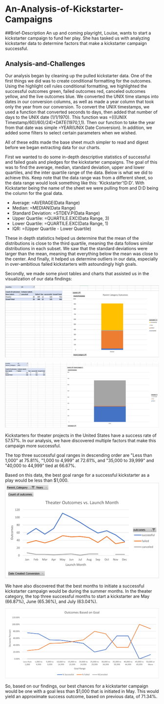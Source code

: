 # An-Analysis-of-Kickstarter-Campaigns

##Brief-Description
An up and coming playright, Louise, wants to start a kickstarter campaign to fund her play. She has tasked us with analyzing kickstarter data to determine factors that make a kickstarter campaign successful. 

## Analysis-and-Challenges

Our analysis began by cleaning up the pulled kickstarter data. One of the first things we did was to create conditional formatting for the outcomes. Using the highlight cell rules conditional formatting, we highlighted the successful outcomes green, failed outcomes red, canceled outcomes yellow, and the live outcomes blue. We converted the UNIX time stamps into dates in our conversion columns, as well as made a year column that took only the year from our conversion. To convert the UNIX timestamps, we used a function that converted seconds to days, then added that number of days to the UNIX date (1/1/1970). This function was =(((UNIX Timestamp/60)/60)/24)+DATE(1970,1,1). Then our function to take the year from that date was simple =YEAR(UNIX Date Conversion). In addition, we added some filters to select certain parameters when we wished. 

All of these edits made the base sheet much simpler to read and digest before we began extracting data for our charts. 

First we wanted to do some in-depth descriptive statistics of successful and failed goals and pledges for the kickstarter campaigns. The goal of this was to find the average, median, standard deviation, upper and lower quartiles, and the inter quartile range of the data. Below is what we did to achieve this. Keep note that the data range was from a different sheet, so the data range would look something like this: 'Kickstarter'!D:D'. With Kickstarter being the name of the sheet we were pulling from and D:D being the column for the goal data.  
* Average: =AVERAGE(Data Range)
* Median: =MEDIAN(Data Range)
* Standard Deviation: =STDEV.P(Data Range)
* Upper Quartile: =QUARTILE.EXC(Data Range, 3)
* Lower Quartile: =QUARTILE.EXC(Data Range, 1)
* IQR: =(Upper Quartile - Lower Quartile)

These in depth statistics helped us determine that the mean of the distributions is close to the third quartile, meaning the data follows similar distributions in each subset. We saw that the standard deviations were larger than the mean, meaning that everything below the mean was close to the center. And finally, it helped us determine outliers in our data, especially in over-ambitious failed kickstarters with astoundingly high goals. 

Secondly, we made some pivot tables and charts that assisted us in the visualization of our data findings:

![image](Crowdfunding_Analysis/Category_Statistics.png)

![image](Crowdfunding_Analysis/Subcategory_Statistics.png)










Kickstarters for theater projects in the United States have a success rate of 57.57%. In our analysis, we have discovered multiple factors that make this campaign more successful. 

The top three successful goal ranges in descending order are "Less than 1,000" at 75.81%, "1,000 to 4,999" at 72.61%, and "35,000 to 39,999" and "40,000 to 44,999" tied at 66.67%. 

Based on this data, the best goal range for a successful kickstarter as a play would be less than $1,000. 
![image](Resources/Theater_Outcomes_vs_Launch.png)

We have also discovered that the best months to initiate a successful kickstarter campaign would be during the summer months. In the theater category, the top three successful months to start a kickstarter are May (66.87%), June (65.36%), and July (63.04%). 

![image](Resources/Outcomes_vs_Goals.png)

So, based on our findings, our best chances for a kickstarter campaign would be one with a goal less than $1,000 that is initiated in May. This would yield an approximate success outcome, based on previous data, of 71.34%. 

